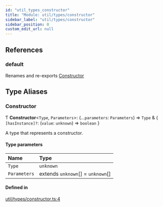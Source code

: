 ```yaml
---
id: "util_types_constructor"
title: "Module: util/types/constructor"
sidebar_label: "util/types/constructor"
sidebar_position: 0
custom_edit_url: null
---
```


## References

### default

Renames and re-exports [Constructor](util_types_constructor.md#constructor)

## Type Aliases

### Constructor

Ƭ **Constructor**\<`Type`, `Parameters`\>: (...`parameters`: `Parameters`) => `Type` & \{ `[hasInstance]?`: (`value`: `unknown`) => `boolean` }

A type that represents a constructor.

#### Type parameters

| Name         | Type                              |
| :----------- | :-------------------------------- |
| `Type`       | `unknown`                         |
| `Parameters` | extends `unknown`[] = `unknown`[] |

#### Defined in

[util/types/constructor.ts:4](https://github.com/tensei-engine/runtime/blob/5e44862/src/main/ts/util/types/constructor.ts#L4)

